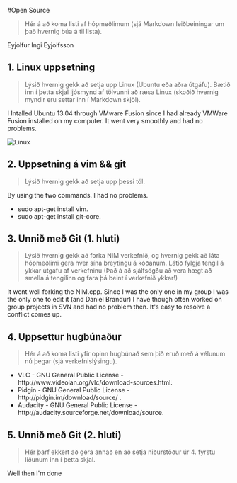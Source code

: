 #Open Source

>Hér á að koma listi af hópmeðlimum (sjá Markdown leiðbeiningar um það hvernig búa á til lista).

Eyjolfur Ingi Eyjolfsson

## 1. Linux uppsetning

>Lýsið hvernig gekk að setja upp Linux (Ubuntu eða aðra útgáfu). Bætið inn í þetta skjal ljósmynd af tölvunni að ræsa Linux (skoðið hvernig myndir eru settar inn í Markdown skjöl).

I Intalled Ubuntu 13.04 through VMware Fusion since I had already VMWare Fusion installed on my computer. It went very smoothly and had no problems.



![Linux](http://i.imgur.com/IkizeAm.png "Linux")


## 2. Uppsetning á vim && git

>Lýsið hvernig gekk að setja upp þessi tól.

By using the two commands. I had no problems.


<ul>
<li>sudo apt-get install vim.</li>
<li>sudo apt-get install git-core.</li>
</ul>


## 3. Unnið með Git (1. hluti)

>Lýsið hvernig gekk að forka NIM verkefnið, og hvernig gekk að láta hópmeðlimi gera hver sína breytingu á kóðanum. Látið fylgja tengil á ykkar útgáfu af verkefninu (Það á að sjálfsögðu að vera hægt að smella á tengilinn og fara þá beint í verkefnið ykkar!)

It went well forking the NIM.cpp. Since I was the only one in my group I was the only one to edit it (and Daniel Brandur)
I have though often worked on group projects in SVN and had no problem then. It's easy to resolve a conflict comes up.

## 4. Uppsettur hugbúnaður
>Hér á að koma listi yfir opinn hugbúnað sem þið eruð með á vélunum nú þegar (sjá verkefnislýsingu).



<ul>
<li>VLC      - GNU General Public License - http://www.videolan.org/vlc/download-sources.html.</li>
<li>Pidgin   - GNU General Public License - http://pidgin.im/download/source/ .</li>
<li>Audacity - GNU General Public License - http://audacity.sourceforge.net/download/source.</li>
</ul>



## 5. Unnið með Git (2. hluti)

>Hér þarf ekkert að gera annað en að setja niðurstöður úr 4. fyrstu liðunum inn í þetta skjal.

Well then I'm done
